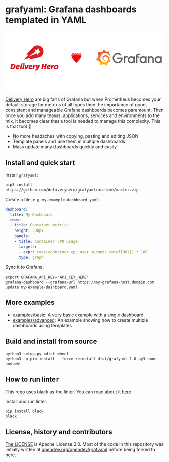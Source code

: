 # grafyaml: Grafana dashboards templated in YAML

[![Delivery Hero ❤️ Grafana](img/banner.png)](#)

[Delivery Hero](https://www.deliveryhero.com/) are big fans of Grafana but when Prometheus becomes your default storage for metrics of all types then the importance of good, consistent and manageable Grafana dashboards becomes paramount. Then once you add many teams, applications, services and environments to the mix, it becomes clear that a tool is needed to manage this complexity. This is that tool 🎉

- No more headaches with copying, pasting and editing JSON
- Template panels and use them in multiple dashboards
- Mass update many dashboards quickly and easily


## Install and quick start

Install `grafyaml`:

```
pip3 install https://github.com/deliveryhero/grafyaml/archive/master.zip
```

Create a file, e.g. `my-example-dashboard.yaml`:

```yaml
dashboard:
  title: My Dashboard
  rows:
  - title: Container metrics
    height: 500px
    panels:
    - title: Container CPU usage
      targets:
      - expr: rate(container_cpu_user_seconds_total[30s]) * 100
      type: graph
```

Sync it to Grafana:

```
export GRAFANA_API_KEY="API_KEY_HERE"
grafana-dashboard --grafana-url https://my-grafana-host.domain.com update my-example-dashboard.yaml
```

## More examples

- [examples/basic](examples/basic): A very basic example with a single dashboard
- [examples/advanced](examples/advanced): An example showing how to create multiple dashboards using templates

## Build and install from source

```
python3 setup.py bdist_wheel
python3 -m pip install --force-reinstall dist/grafyaml-1.0-py3-none-any.whl
```

## How to run linter

This repo uses black as the linter. You can read about it [here](https://black.readthedocs.io/en/stable/getting_started.html)

Install and run linter:

```
pip install black
black .
```

## License, history and contributors

[The LICENSE](LICENSE) is Apache License 2.0. Most of the code in this repository was initially written at [opendev.org/opendev/grafyaml](https://opendev.org/opendev/grafyaml) before being forked to here.
